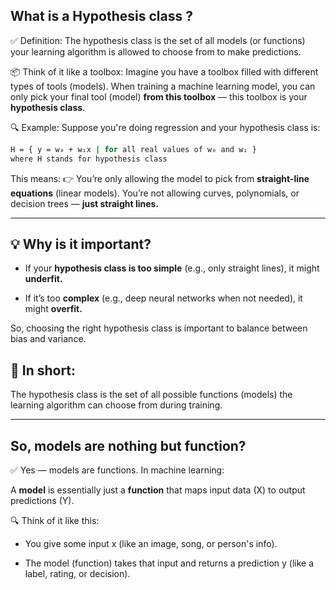 ## What is a Hypothesis class ?

✅ Definition:
The hypothesis class is the set of all models (or functions) your learning algorithm is allowed to choose from to make predictions.

📦 Think of it like a toolbox:
Imagine you have a toolbox filled with different types of tools (models).
When training a machine learning model, you can only pick your final tool (model) **from this toolbox** — this toolbox is your **hypothesis class**.

🔍 Example:
Suppose you're doing regression and your hypothesis class is:

```bash
H = { y = w₀ + w₁x | for all real values of w₀ and w₁ }
where H stands for hypothesis class
```

This means:
👉 You’re only allowing the model to pick from **straight-line equations** (linear models).
You’re not allowing curves, polynomials, or decision trees — **just straight lines.**

---

## 💡 Why is it important?

- If your **hypothesis class is too simple** (e.g., only straight lines), it might **underfit.**

- If it’s too **complex** (e.g., deep neural networks when not needed), it might **overfit.**

So, choosing the right hypothesis class is important to balance between bias and variance.

## 🧠 In short:

The hypothesis class is the set of all possible functions (models) the learning algorithm can choose from during training.

---

## So, models are nothing but function?

✅ Yes — models are functions.
In machine learning:

A **model** is essentially just a **function** that maps input data (X) to output predictions (Y).

🔍 Think of it like this:

- You give some input x (like an image, song, or person's info).

- The model (function) takes that input and returns a prediction y (like a label, rating, or decision).
